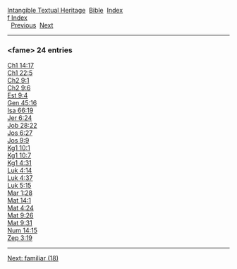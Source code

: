 [Intangible Textual Heritage](../../index)  [Bible](../index) 
[Index](index)   
[f Index](_f_)  
  [Previous](c04069)  [Next](c04071) 

------------------------------------------------------------------------

### &lt;fame&gt; 24 entries

[Ch1 14:17](../kjv/ch1014.htm#017)  
[Ch1 22:5](../kjv/ch1022.htm#005)  
[Ch2 9:1](../kjv/ch2009.htm#001)  
[Ch2 9:6](../kjv/ch2009.htm#006)  
[Est 9:4](../kjv/est009.htm#004)  
[Gen 45:16](../kjv/gen045.htm#016)  
[Isa 66:19](../kjv/isa066.htm#019)  
[Jer 6:24](../kjv/jer006.htm#024)  
[Job 28:22](../kjv/job028.htm#022)  
[Jos 6:27](../kjv/jos006.htm#027)  
[Jos 9:9](../kjv/jos009.htm#009)  
[Kg1 10:1](../kjv/kg1010.htm#001)  
[Kg1 10:7](../kjv/kg1010.htm#007)  
[Kg1 4:31](../kjv/kg1004.htm#031)  
[Luk 4:14](../kjv/luk004.htm#014)  
[Luk 4:37](../kjv/luk004.htm#037)  
[Luk 5:15](../kjv/luk005.htm#015)  
[Mar 1:28](../kjv/mar001.htm#028)  
[Mat 14:1](../kjv/mat014.htm#001)  
[Mat 4:24](../kjv/mat004.htm#024)  
[Mat 9:26](../kjv/mat009.htm#026)  
[Mat 9:31](../kjv/mat009.htm#031)  
[Num 14:15](../kjv/num014.htm#015)  
[Zep 3:19](../kjv/zep003.htm#019)  

------------------------------------------------------------------------

[Next: familiar (18)](c04071)
